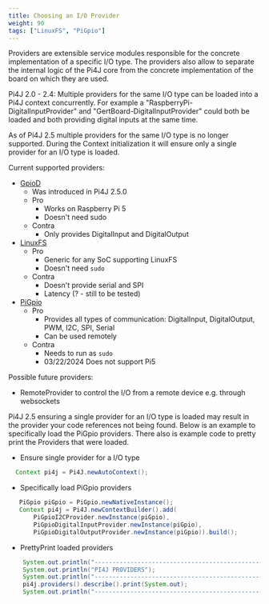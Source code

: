 ```yaml
---
title: Choosing an I/O Provider
weight: 90
tags: ["LinuxFS", "PiGpio"]
---
```


Providers are extensible service modules responsible for the concrete implementation of a specific I/O type.
The providers also allow to separate the internal logic of the Pi4J core from the concrete implementation of the board
on which they are used.

Pi4J 2.0 - 2.4: Multiple providers for the same I/O type can be loaded into a Pi4J context concurrently. For example a 
"RaspberryPi-DigitalInputProvider" and "GertBoard-DigitalInputProvider" could both be loaded and both providing digital 
inputs at the same time.

As of Pi4J 2.5 multiple providers for the same I/O type is no longer supported. During the Context initialization it will
ensure only a single provider for an I/O type is loaded.



Current supported providers:

* [GpioD]()
  * Was introduced in Pi4J 2.5.0
  * Pro
    * Works on Raspberry Pi 5
    * Doesn't need sudo
  * Contra 
    * Only provides DigitalInput and DigitalOutput
* [LinuxFS](/documentation/providers/linuxfs/)
  * Pro
    * Generic for any SoC supporting LinuxFS
    * Doesn't need `sudo`
  * Contra
    * Doesn't provide serial and SPI 
    * Latency (? - still to be tested)
* [PiGpio](/documentation/providers/pigpio/)
  * Pro
    * Provides all types of communication: DigitalInput, DigitalOutput, PWM, I2C, SPI, Serial
    * Can be used remotely
  * Contra
    * Needs to run as `sudo`
    * 03/22/2024 Does not support Pi5

Possible future providers:

* RemoteProvider to control the I/O from a remote device e.g. through websockets

Pi4J 2.5 ensuring a single provider for an I/O type is loaded may result in the provider your code references not being found.
Below is an example to specifically load the PiGpio providers.  There also is  example code to pretty print the
Providers that were loaded.

* Ensure single provider for a I/O type
```java
  Context pi4j = Pi4J.newAutoContext();
```
* Specifically load PiGpio providers
 ```java
    PiGpio piGpio = PiGpio.newNativeInstance();
    Context pi4j = Pi4J.newContextBuilder().add(
        PiGpioI2CProvider.newInstance(piGpio),
        PiGpioDigitalInputProvider.newInstance(piGpio),
        PiGpioDigitalOutputProvider.newInstance(piGpio)).build();
```
* PrettyPrint loaded providers
```java
    System.out.println("-------------------------------------------------");
    System.out.println("PI4J PROVIDERS");
    System.out.println("-------------------------------------------------");
    pi4j.providers().describe().print(System.out);
    System.out.println("-------------------------------------------------");
```